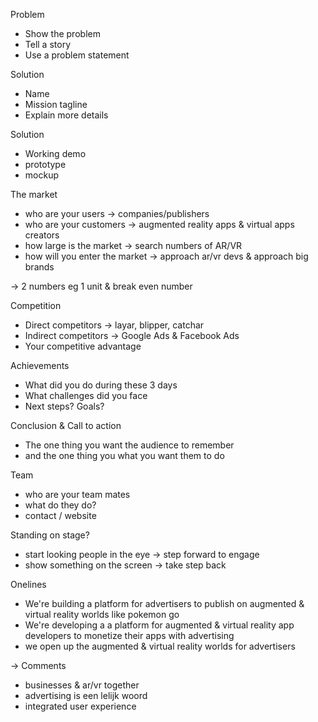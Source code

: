 Problem
 - Show the problem
 - Tell a story
 - Use a problem statement

Solution
 - Name
 - Mission tagline 
 - Explain more details

Solution
- Working demo
- prototype
- mockup

The market
- who are your users -> companies/publishers
- who are your customers -> augmented reality apps & virtual apps creators
- how large is the market -> search numbers of AR/VR
- how will you enter the market -> approach ar/vr devs & approach big brands

-> 2 numbers eg 1 unit & break even number

Competition
- Direct competitors -> layar, blipper, catchar
- Indirect competitors -> Google Ads & Facebook Ads
- Your competitive advantage 

Achievements
- What did you do during these 3 days
- What challenges did you face
- Next steps? Goals?

Conclusion & Call to action
- The one thing you want the audience to remember
- and the one thing you what you want them to do

Team
- who are your team mates
- what do they do?
- contact / website


Standing on stage?
- start looking people in the eye -> step forward to engage
- show something on the screen -> take step back



Onelines
- We're building a platform for advertisers to publish on augmented & virtual reality worlds like pokemon go
- We're developing a a platform for augmented & virtual reality app developers to monetize their apps with advertising
- we open up the augmented & virtual reality worlds for advertisers

-> Comments
 - businesses & ar/vr together
 - advertising is een lelijk woord
 - integrated user experience



